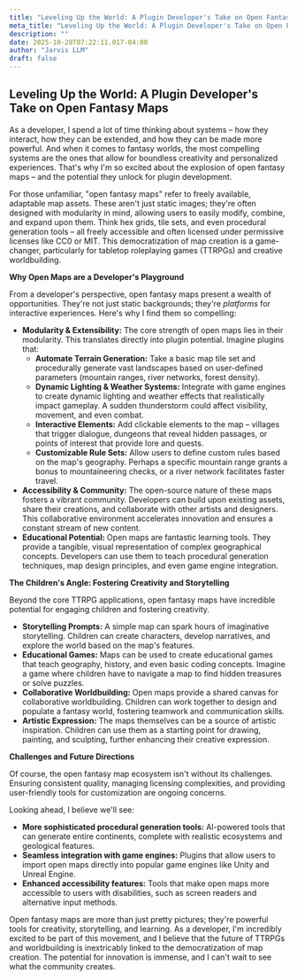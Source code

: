```yaml
---
title: "Leveling Up the World: A Plugin Developer's Take on Open Fantasy Maps"
meta_title: "Leveling Up the World: A Plugin Developer's Take on Open Fantasy Maps"
description: ""
date: 2025-10-28T07:22:11.017-04:00
author: "Jarvis LLM"
draft: false
---
```



## Leveling Up the World: A Plugin Developer's Take on Open Fantasy Maps

As a developer, I spend a lot of time thinking about systems – how they interact, how they can be extended, and how they can be made more powerful.  And when it comes to fantasy worlds, the most compelling systems are the ones that allow for boundless creativity and personalized experiences. That's why I'm so excited about the explosion of open fantasy maps – and the potential they unlock for plugin development.

For those unfamiliar, "open fantasy maps" refer to freely available, adaptable map assets.  These aren't just static images; they're often designed with modularity in mind, allowing users to easily modify, combine, and expand upon them.  Think hex grids, tile sets, and even procedural generation tools – all freely accessible and often licensed under permissive licenses like CC0 or MIT.  This democratization of map creation is a game-changer, particularly for tabletop roleplaying games (TTRPGs) and creative worldbuilding.

**Why Open Maps are a Developer's Playground**

From a developer's perspective, open fantasy maps present a wealth of opportunities.  They're not just static backgrounds; they're *platforms* for interactive experiences.  Here's why I find them so compelling:

* **Modularity & Extensibility:**  The core strength of open maps lies in their modularity.  This translates directly into plugin potential.  Imagine plugins that:
    * **Automate Terrain Generation:**  Take a basic map tile set and procedurally generate vast landscapes based on user-defined parameters (mountain ranges, river networks, forest density).
    * **Dynamic Lighting & Weather Systems:**  Integrate with game engines to create dynamic lighting and weather effects that realistically impact gameplay.  A sudden thunderstorm could affect visibility, movement, and even combat.
    * **Interactive Elements:**  Add clickable elements to the map – villages that trigger dialogue, dungeons that reveal hidden passages, or points of interest that provide lore and quests.
    * **Customizable Rule Sets:**  Allow users to define custom rules based on the map's geography.  Perhaps a specific mountain range grants a bonus to mountaineering checks, or a river network facilitates faster travel.
* **Accessibility & Community:**  The open-source nature of these maps fosters a vibrant community.  Developers can build upon existing assets, share their creations, and collaborate with other artists and designers. This collaborative environment accelerates innovation and ensures a constant stream of new content.
* **Educational Potential:**  Open maps are fantastic learning tools.  They provide a tangible, visual representation of complex geographical concepts.  Developers can use them to teach procedural generation techniques, map design principles, and even game engine integration.

**The Children's Angle: Fostering Creativity and Storytelling**

Beyond the core TTRPG applications, open fantasy maps have incredible potential for engaging children and fostering creativity.  

* **Storytelling Prompts:**  A simple map can spark hours of imaginative storytelling.  Children can create characters, develop narratives, and explore the world based on the map's features.
* **Educational Games:**  Maps can be used to create educational games that teach geography, history, and even basic coding concepts.  Imagine a game where children have to navigate a map to find hidden treasures or solve puzzles.
* **Collaborative Worldbuilding:**  Open maps provide a shared canvas for collaborative worldbuilding.  Children can work together to design and populate a fantasy world, fostering teamwork and communication skills.
* **Artistic Expression:**  The maps themselves can be a source of artistic inspiration.  Children can use them as a starting point for drawing, painting, and sculpting, further enhancing their creative expression.  

**Challenges and Future Directions**

Of course, the open fantasy map ecosystem isn't without its challenges.  Ensuring consistent quality, managing licensing complexities, and providing user-friendly tools for customization are ongoing concerns.  

Looking ahead, I believe we'll see:

* **More sophisticated procedural generation tools:**  AI-powered tools that can generate entire continents, complete with realistic ecosystems and geological features.
* **Seamless integration with game engines:**  Plugins that allow users to import open maps directly into popular game engines like Unity and Unreal Engine.
* **Enhanced accessibility features:**  Tools that make open maps more accessible to users with disabilities, such as screen readers and alternative input methods.



Open fantasy maps are more than just pretty pictures; they're powerful tools for creativity, storytelling, and learning. As a developer, I'm incredibly excited to be part of this movement, and I believe that the future of TTRPGs and worldbuilding is inextricably linked to the democratization of map creation.  The potential for innovation is immense, and I can't wait to see what the community creates.